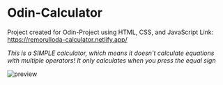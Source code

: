 # Odin-Calculator
Project created for Odin-Project using HTML, CSS, and JavaScript
Link: https://remorulloda-calculator.netlify.app/ 

*This is a SIMPLE calculator, which means it doesn't calculate equations with multiple operators! It only calculates when you press the equal sign*

![preview](https://github.com/remosrulloda/Odin-Calculator/assets/50937757/f0f6654f-ed29-43cc-a85a-7a74d217fc30)
